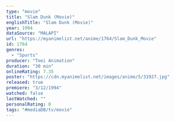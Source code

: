 ```yaml
---
type: "movie"
title: "Slam Dunk (Movie)"
englishTitle: "Slam Dunk (Movie)"
year: 1994
dataSource: "MALAPI"
url: "https://myanimelist.net/anime/1764/Slam_Dunk_Movie"
id: 1764
genres: 
  - "Sports"
producer: "Toei Animation"
duration: "30 min"
onlineRating: 7.35
poster: "https://cdn.myanimelist.net/images/anime/5/31927.jpg"
released: true
premiere: "3/12/1994"
watched: false
lastWatched: ""
personalRating: 0
tags: "#mediaDB/tv/movie"
---
```

